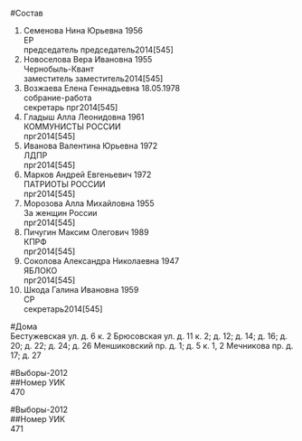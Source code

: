 #Состав  
1. Семенова Нина Юрьевна 1956  
    ЕР  
    председатель председатель2014[545]  
2. Новоселова Вера Ивановна 1955  
    Чернобыль-Квант  
    заместитель заместитель2014[545]  
3. Возжаева Елена Геннадьевна 18.05.1978  
    собрание-работа  
    секретарь прг2014[545]  
4. Гладыш Алла Леонидовна 1961  
    КОММУНИСТЫ РОССИИ  
    прг2014[545]  
5. Иванова Валентина Юрьевна 1972  
    ЛДПР  
    прг2014[545]  
6. Марков Андрей Евгеньевич 1972  
    ПАТРИОТЫ РОССИИ  
    прг2014[545]  
7. Морозова Алла Михайловна 1955  
    За женщин России  
    прг2014[545]  
8. Пичугин Максим Олегович 1989  
    КПРФ  
    прг2014[545]  
9. Соколова Александра Николаевна 1947  
    ЯБЛОКО  
    прг2014[545]  
10. Шкода Галина Ивановна 1959  
    СР  
    секретарь2014[545]  
  
#Дома  
Бестужевская ул. д. 6 к. 2 Брюсовская ул. д. 11 к. 2; д. 12; д. 14; д. 16; д. 20; д. 22; д. 24; д. 26 Меншиковский пр. д. 1; д. 5 к. 1, 2 Мечникова пр. д. 17; д. 27  
  
#Выборы-2012  
##Номер УИК  
470  
  
#Выборы-2012  
##Номер УИК  
471  
